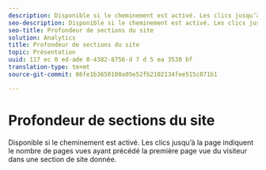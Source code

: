 ```yaml
---
description: Disponible si le cheminement est activé. Les clics jusqu’à la page indiquent le nombre de pages vues ayant précédé la première page vue du visiteur dans une section de site donnée.
seo-description: Disponible si le cheminement est activé. Les clics jusqu’à la page indiquent le nombre de pages vues ayant précédé la première page vue du visiteur dans une section de site donnée.
seo-title: Profondeur de sections du site
solution: Analytics
title: Profondeur de sections du site
topic: Présentation
uuid: 117 ec 0 ed-ade 0-4382-8756-d 7 d 5 ea 3530 bf
translation-type: tm+mt
source-git-commit: 86fe1b3650100a05e52fb2102134fee515c871b1

---
```



# Profondeur de sections du site

Disponible si le cheminement est activé. Les clics jusqu’à la page indiquent le nombre de pages vues ayant précédé la première page vue du visiteur dans une section de site donnée.

